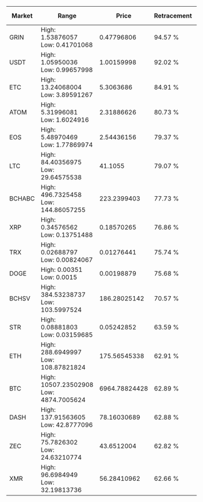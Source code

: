 | Market | Range | Price| Retracement | Doubles to 50% |
| --- | --- | --- | --- | --- |
| GRIN | High: 1.53876057<br />Low: 0.41701068 | 0.47796806 | 94.57 % | 2.05 |
| USDT | High: 1.05950036<br />Low: 0.99657998 | 1.00159998 | 92.02 % | 1.03 |
| ETC | High: 13.24068004<br />Low: 3.89591267 | 5.3063686 | 84.91 % | 1.61 |
| ATOM | High: 5.31996081<br />Low: 1.6024916 | 2.31886626 | 80.73 % | 1.49 |
| EOS | High: 5.48970469<br />Low: 1.77869974 | 2.54436156 | 79.37 % | 1.43 |
| LTC | High: 84.40356975<br />Low: 29.64575538 | 41.1055 | 79.07 % | 1.39 |
| BCHABC | High: 496.7325458<br />Low: 144.86057255 | 223.2399403 | 77.73 % | 1.44 |
| XRP | High: 0.34576562<br />Low: 0.13751488 | 0.18570265 | 76.86 % | 1.30 |
| TRX | High: 0.02688797<br />Low: 0.00824067 | 0.01276441 | 75.74 % | 1.38 |
| DOGE | High: 0.00351<br />Low: 0.0015 | 0.00198879 | 75.68 % | 1.26 |
| BCHSV | High: 384.53238737<br />Low: 103.5997524 | 186.28025142 | 70.57 % | 1.31 |
| STR | High: 0.08881803<br />Low: 0.03159685 | 0.05242852 | 63.59 % | 1.15 |
| ETH | High: 288.6949997<br />Low: 108.87821824 | 175.56545338 | 62.91 % | 1.13 |
| BTC | High: 10507.23502908<br />Low: 4874.7005624 | 6964.78824428 | 62.89 % | 1.10 |
| DASH | High: 137.91563605<br />Low: 42.8777096 | 78.16030689 | 62.88 % | 1.16 |
| ZEC | High: 75.7826302<br />Low: 24.63210774 | 43.6512004 | 62.82 % | 1.15 |
| XMR | High: 96.6984949<br />Low: 32.19813736 | 56.28410962 | 62.66 % | 1.15 |
